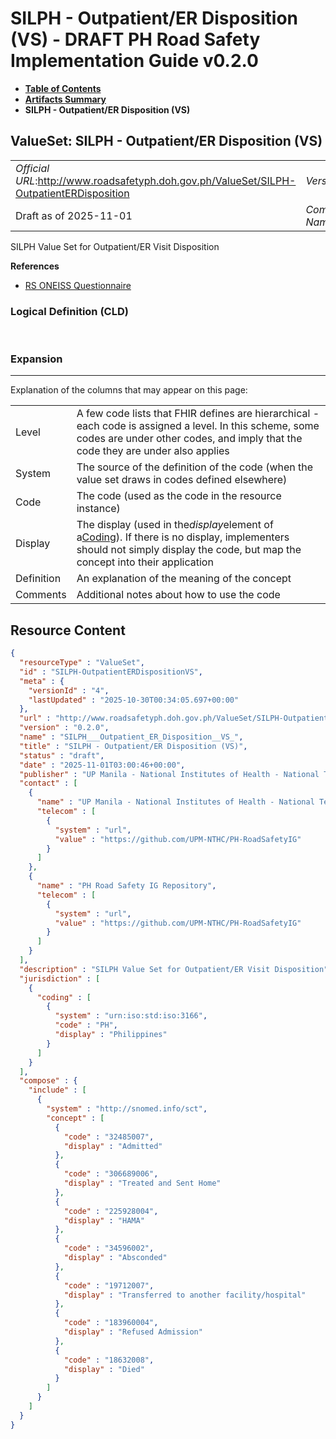 # SILPH - Outpatient/ER Disposition (VS) - DRAFT PH Road Safety Implementation Guide v0.2.0

* [**Table of Contents**](toc.md)
* [**Artifacts Summary**](artifacts.md)
* **SILPH - Outpatient/ER Disposition (VS)**

## ValueSet: SILPH - Outpatient/ER Disposition (VS) 

| | |
| :--- | :--- |
| *Official URL*:http://www.roadsafetyph.doh.gov.ph/ValueSet/SILPH-OutpatientERDisposition | *Version*:0.2.0 |
| Draft as of 2025-11-01 | *Computable Name*:SILPH___Outpatient_ER_Disposition__VS_ |

 
SILPH Value Set for Outpatient/ER Visit Disposition 

 **References** 

* [RS ONEISS Questionnaire](Questionnaire-RSOneissQuestionnaire.md)

### Logical Definition (CLD)

 

### Expansion

-------

 Explanation of the columns that may appear on this page: 

| | |
| :--- | :--- |
| Level | A few code lists that FHIR defines are hierarchical - each code is assigned a level. In this scheme, some codes are under other codes, and imply that the code they are under also applies |
| System | The source of the definition of the code (when the value set draws in codes defined elsewhere) |
| Code | The code (used as the code in the resource instance) |
| Display | The display (used in the*display*element of a[Coding](http://hl7.org/fhir/R4/datatypes.html#Coding)). If there is no display, implementers should not simply display the code, but map the concept into their application |
| Definition | An explanation of the meaning of the concept |
| Comments | Additional notes about how to use the code |



## Resource Content

```json
{
  "resourceType" : "ValueSet",
  "id" : "SILPH-OutpatientERDispositionVS",
  "meta" : {
    "versionId" : "4",
    "lastUpdated" : "2025-10-30T00:34:05.697+00:00"
  },
  "url" : "http://www.roadsafetyph.doh.gov.ph/ValueSet/SILPH-OutpatientERDisposition",
  "version" : "0.2.0",
  "name" : "SILPH___Outpatient_ER_Disposition__VS_",
  "title" : "SILPH - Outpatient/ER Disposition (VS)",
  "status" : "draft",
  "date" : "2025-11-01T03:00:46+00:00",
  "publisher" : "UP Manila - National Institutes of Health - National Telehealth Center",
  "contact" : [
    {
      "name" : "UP Manila - National Institutes of Health - National Telehealth Center",
      "telecom" : [
        {
          "system" : "url",
          "value" : "https://github.com/UPM-NTHC/PH-RoadSafetyIG"
        }
      ]
    },
    {
      "name" : "PH Road Safety IG Repository",
      "telecom" : [
        {
          "system" : "url",
          "value" : "https://github.com/UPM-NTHC/PH-RoadSafetyIG"
        }
      ]
    }
  ],
  "description" : "SILPH Value Set for Outpatient/ER Visit Disposition",
  "jurisdiction" : [
    {
      "coding" : [
        {
          "system" : "urn:iso:std:iso:3166",
          "code" : "PH",
          "display" : "Philippines"
        }
      ]
    }
  ],
  "compose" : {
    "include" : [
      {
        "system" : "http://snomed.info/sct",
        "concept" : [
          {
            "code" : "32485007",
            "display" : "Admitted"
          },
          {
            "code" : "306689006",
            "display" : "Treated and Sent Home"
          },
          {
            "code" : "225928004",
            "display" : "HAMA"
          },
          {
            "code" : "34596002",
            "display" : "Absconded"
          },
          {
            "code" : "19712007",
            "display" : "Transferred to another facility/hospital"
          },
          {
            "code" : "183960004",
            "display" : "Refused Admission"
          },
          {
            "code" : "18632008",
            "display" : "Died"
          }
        ]
      }
    ]
  }
}

```
